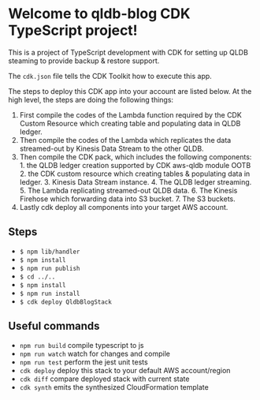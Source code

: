 # Welcome to qldb-blog CDK TypeScript project!

This is a project of TypeScript development with CDK for setting up QLDB steaming to provide backup & restore support.

The `cdk.json` file tells the CDK Toolkit how to execute this app.

The steps to deploy this CDK app into your account are listed below. At the high level, the steps are doing the following things: 

  1. First compile the codes of the Lambda function required by the CDK Custom Resource which creating table and populating data in QLDB ledger. 
  2. Then compile the codes of the Lambda which replicates the data streamed-out by Kinesis Data Stream to the other QLDB.
  3. Then compile the CDK pack, which includes the following components: 
    1. the QLDB ledger creation supported by CDK aws-qldb module OOTB 
    2. the CDK custom resource which creating tables & populating data in ledger. 
    3. Kinesis Data Stream instance. 
    4. The QLDB ledger streaming. 
    5. The Lambda replicating streamed-out QLDB data. 
    6. The Kinesis Firehose which forwarding data into S3 bucket. 
    7. The S3 buckets.
  4. Lastly cdk deploy all components into your target AWS account.

## Steps

 * `$ npm lib/handler`
 * `$ npm install`
 * `$ npm run publish`
 * `$ cd ../..` 
 * `$ npm install`   
 * `$ npm run install` 
 * `$ cdk deploy QldbBlogStack`


## Useful commands

 * `npm run build`   compile typescript to js
 * `npm run watch`   watch for changes and compile
 * `npm run test`    perform the jest unit tests
 * `cdk deploy`      deploy this stack to your default AWS account/region
 * `cdk diff`        compare deployed stack with current state
 * `cdk synth`       emits the synthesized CloudFormation template